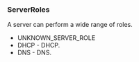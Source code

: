 ### ServerRoles
A server can perform a wide range of roles.

- UNKNOWN_SERVER_ROLE
- DHCP - DHCP.
- DNS - DNS.
